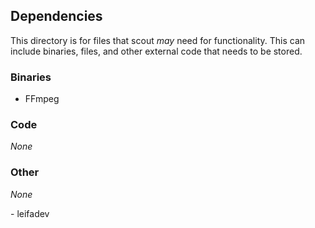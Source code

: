## Dependencies

This directory is for files that scout *may* need for functionality. This can include binaries, files, and other external code that needs to be stored.

### Binaries
- FFmpeg

### Code
*None*

### Other
*None*

\- leifadev
